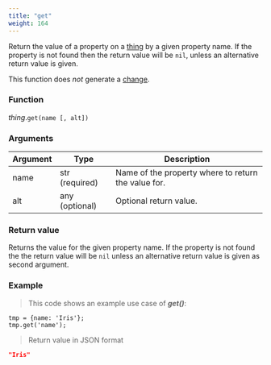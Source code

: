 ```yaml
---
title: "get"
weight: 164
---
```


Return the value of a property on a [thing](..) by a given property name.
If the property is not found then the return value will be `nil`, unless an alternative
return value is given.

This function does *not* generate a [change](../../../overview/changes).

### Function

*thing*.`get(name [, alt])`

### Arguments

Argument | Type | Description
-------- | ---- | -----------
name | str (required) | Name of the property where to return the value for.
alt | any (optional) | Optional return value.

### Return value

Returns the value for the given property name. If the property is not found the the
return value will be `nil`  unless an alternative return value is given as second argument.

### Example

> This code shows an example use case of ***get()***:

```thingsdb,json_response
tmp = {name: 'Iris'};
tmp.get('name');
```

> Return value in JSON format

```json
"Iris"
```
